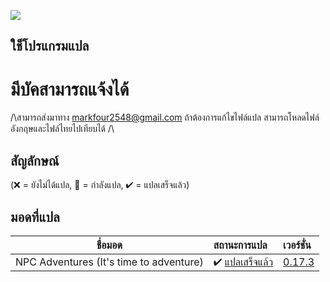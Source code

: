 ![](https://media.giphy.com/media/28yuo2xszIQv2plDgh/giphy.gif)
## ใช็โปรแกรมแปล 
# มีบัคสามารถแจ้งได้
/\สามารถส่งมาทาง markfour2548@gmail.com  ถ้าต้องการแก้ไขไฟล์แปล สามารถโหลดไฟล์อังกฤษและไฟล์ไทยไปเทียบได้ /\
## สัญลักษณ์

(❌ = ยังไม่ได้แปล, 📝 = กำลังแปล, ✔ = แปลเสร็จแล้ว)

## มอดที่แปล
 ชื่อมอด                            | สถานะการแปล                                                 | เวอร์ชั่น  
--------------------------------- | :------------------------------------------------------------- | :-------------------------------------------------------------
 NPC Adventures (It's time to adventure)| ✔  [แปลเสร็จแล้ว](https://github.com/seiji-48/StardewModsThai/tree/main/NpcAdventure) | [0.17.3](https://www.nexusmods.com/stardewvalley/mods/4582) | 
